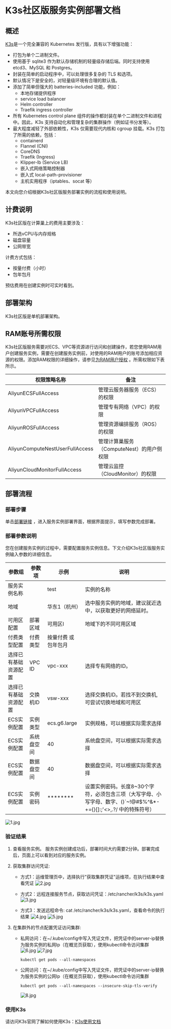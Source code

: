 # K3s社区版服务实例部署文档

## 概述

[K3s](https://docs.k3s.io/zh/)是一个完全兼容的 Kubernetes 发行版，具有以下增强功能：

- 打包为单个二进制文件。
- 使用基于 sqlite3 作为默认存储机制的轻量级存储后端。同时支持使用 etcd3、MySQL 和 Postgres。
- 封装在简单的启动程序中，可以处理很多复杂的 TLS 和选项。
- 默认情况下是安全的，对轻量级环境有合理的默认值。
- 添加了简单但强大的 batteries-included 功能，例如：
    - 本地存储提供程序
    - service load balancer
    - Helm controller
    - Traefik ingress controller
- 所有 Kubernetes control plane 组件的操作都封装在单个二进制文件和进程中。因此，K3s 支持自动化和管理复杂的集群操作（例如证书分发等）。
- 最大程度减轻了外部依赖性，K3s 仅需要现代内核和 cgroup 挂载。K3s 打包了所需的依赖，包括：
    - containerd
    - Flannel (CNI)
    - CoreDNS
    - Traefik (Ingress)
    - Klipper-lb (Service LB)
    - 嵌入式网络策略控制器
    - 嵌入式 local-path-provisioner
    - 主机实用程序（iptables、socat 等）

本文向您介绍根据K3s社区版服务部署实例的流程和使用说明。

## 计费说明

K3s社区版在计算巢上的费用主要涉及：

- 所选vCPU与内存规格
- 磁盘容量
- 公网带宽

计费方式包括：

- 按量付费（小时）
- 包年包月

预估费用在创建实例时可实时看到。

## 部署架构

K3s社区版是单机部署架构。

## RAM账号所需权限

K3s社区版服务需要对ECS、VPC等资源进行访问和创建操作，若您使用RAM用户创建服务实例，需要在创建服务实例前，对使用的RAM用户的账号添加相应资源的权限。添加RAM权限的详细操作，请参见[为RAM用户授权](https://help.aliyun.com/document_detail/121945.html)
。所需权限如下表所示。

| 权限策略名称                          | 备注                         |
|---------------------------------|----------------------------|
| AliyunECSFullAccess             | 管理云服务器服务（ECS）的权限           |
| AliyunVPCFullAccess             | 管理专有网络（VPC）的权限             |
| AliyunROSFullAccess             | 管理资源编排服务（ROS）的权限           |
| AliyunComputeNestUserFullAccess | 管理计算巢服务（ComputeNest）的用户侧权限 |
| AliyunCloudMonitorFullAccess    | 管理云监控（CloudMonitor）的权限     |

## 部署流程

### 部署步骤

单击[部署链接](https://computenest.console.aliyun.com/service/instance/create/cn-hangzhou?type=user&ServiceId=service-2f7333225ee342ee8fa7)
，进入服务实例部署界面，根据界面提示，填写参数完成部署。

### 部署参数说明

您在创建服务实例的过程中，需要配置服务实例信息。下文介绍K3s社区版服务实例输入参数的详细信息。

| 参数组        | 参数项    | 示例           | 说明                                                                        |
|------------|--------|--------------|---------------------------------------------------------------------------|
| 服务实例名称     |        | test         | 实例的名称                                                                     |
| 地域         |        | 华东1（杭州）      | 选中服务实例的地域，建议就近选中，以获取更好的网络延时。                                              |
| 可用区配置      | 部署区域   | 可用区I         | 地域下的不同可用区域                                                                |
| 付费类型配置     | 付费类型   | 按量付费 或 包年包月  |
| 选择已有基础资源配置 | VPC ID | vpc-xxx      | 选择专有网络的ID。                                                                |
| 选择已有基础资源配置 | 交换机ID  | vsw-xxx      | 选择交换机ID。若找不到交换机, 可尝试切换地域和可用区                                              |
| ECS实例配置    | 实例类型   | ecs.g6.large | 实例规格，可以根据实际需求选择                                                           |
| ECS实例配置    | 系统盘空间  | 40           | 系统盘空间，可以根据实际需求选择                                                          |
| ECS实例配置    | 数据盘空间  | 40           | 数据盘空间，可以根据实际需求选择                                                          |
| ECS实例配置    | 实例密码   | ********     | 设置实例密码。长度8~30个字符，必须包含三项（大写字母、小写字母、数字、()`~!@#$%^&*-+={}[]:;'<>,.?/ 中的特殊符号） |


![1.jpg](1.jpg)

### 验证结果

1. 查看服务实例。
   服务实例创建成功后，部署时间大约需要2分钟。部署完成后，页面上可以看到对应的服务实例。

2. 获取集群访问凭证:
    - 方式1：运维管理页中，选择执行"获取集群凭证"运维项，在执行结果中查看凭证
        ![2.jpg](2.jpg)

    - 方式2：远程连接服务节点，获取访问凭证：/etc/rancher/k3s/k3s.yaml
        ![3.jpg](3.jpg)

    - 方式3：发送远程命令: cat /etc/rancher/k3s/k3s.yaml，查看命令的执行结果
        ![4.jpg](4.jpg)
        ![5.jpg](5.jpg)

3. 在集群外的节点配置凭证访问集群:
    - 私网访问：在~/.kube/config中写入凭证文件，把凭证中的server-ip替换为服务实例的私网Ip（在概览页获取），使用kubectl命令访问集群
        ![6.jpg](6.jpg)
        ![7.jpg](7.jpg)
        ```
        kubectl get pods --all-namespaces
        ```
    - 公网访问：在~/.kube/config中写入凭证文件，把凭证中的server-ip替换为服务实例的公网Ip（在概览页获取），使用kubectl命令访问集群
        ```
        kubectl get pods --all-namespaces --insecure-skip-tls-verify
        ```
        ![8.jpg](8.jpg)


### 使用K3s

请访问K3s官网了解如何使用K3s：[K3s使用文档](https://docs.k3s.io/zh/)
